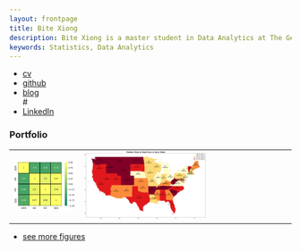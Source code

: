 ```yaml
---
layout: frontpage
title: Bite Xiong
description: Bite Xiong is a master student in Data Analytics at The George Washington University.
keywords: Statistics, Data Analytics
---
```


<div class="navbar">
  <div class="navbar-inner">
      <ul class="nav">
          <li><a href="{{ BASE_PATH }}/assets/BiteXiong-CV.pdf">cv</a></li>
          <li><a href="https://github.com/peter75977">github</a></li>
          <li><a href="peter75977.github.io">blog</a></li>
#<li><a href="https://www.linkedin.com/in/bite-xiong-99baaa225/">LinkedIn</a></li>
      </ul>
  </div>
</div>

### <a name="Portfolio"></a>Portfolio

<table class="wide">
<tr>
  <td class="left">
    <a href="https://github.com/peter75977/USDx">
        <img src="pages/publpics/USDX Corr.png" alt="USDx" title="USDx"/>
    </a>
  </td>
  <td class="right">
    <a href="https://github.com/peter75977/2020-2021-Used-Car-Analysis">
        <img src="pages/publpics/5.1. EDA_Map_Median Price.png" alt="Used_car_analysis" title="Used_car_analysis"
        style="width: 60%"/>
    </a>
  </td>
</tr>
<!--
<tr>
  <td class="left">
    <a href="https://bsharvey.github.io">
        <img src="pages/publpics/bioinformatics2.png" alt="Broman et al. (2013) Fig 7" title="Broman et al. (2013) Fig 7"/>
    </a>
  </td>
  <td class="right">
    <a href="https://bsharvey.github.io">
        <img src="pages/publpics/nba2.png" alt="Tian et al. (2015) Fig 4" title="Tian et al. (2015) Fig 4"/>
    </a>
  </td>
</tr>
-->
</table>

<div class="navbar">
  <div class="navbar-inner">
      <ul class="nav">
          <li><a href="https://github.com/peter75977">see more figures</a></li>
      </ul>
  </div>
</div>
